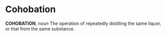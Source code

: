 # Cohobation

**COHOBATION**, _noun_ The operation of repeatedly distilling the same liquor, or that from the same substance.